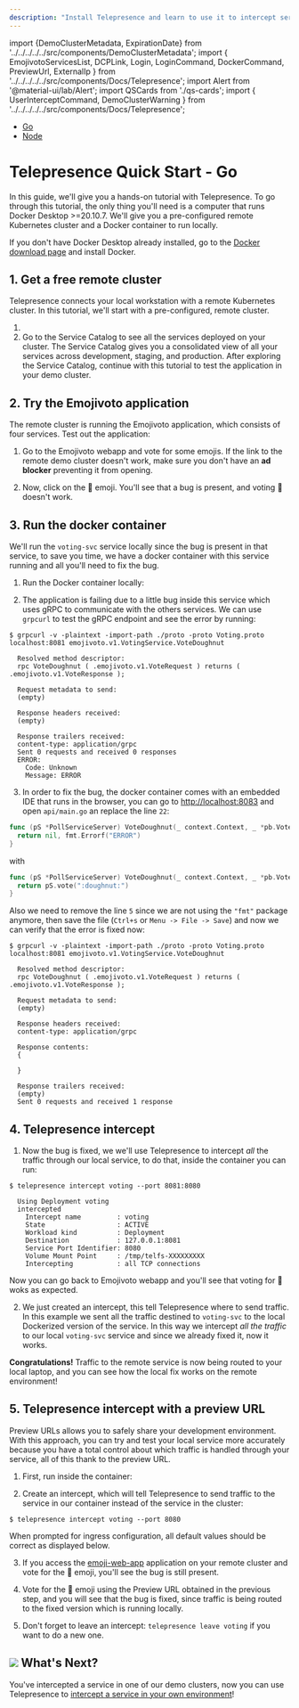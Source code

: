 ```yaml
---
description: "Install Telepresence and learn to use it to intercept services running in your Kubernetes cluster, speeding up local development and debugging."
---
```


import {DemoClusterMetadata, ExpirationDate} from '../../../../../src/components/DemoClusterMetadata';
import {
EmojivotoServicesList,
DCPLink,
Login,
LoginCommand,
DockerCommand,
PreviewUrl,
ExternalIp
} from '../../../../../src/components/Docs/Telepresence';
import Alert from '@material-ui/lab/Alert';
import QSCards from './qs-cards';
import { UserInterceptCommand, DemoClusterWarning } from '../../../../../src/components/Docs/Telepresence';


<div class="docs-language-toc">

* <a href="../qs-go/" title="Go" class="active">Go</a>
* <a href="../demo-node/" title="Node">Node</a>

</div>

# Telepresence Quick Start - **Go**

In this guide, we'll give you a hands-on tutorial with Telepresence. To go through this tutorial, the only thing you'll need is a computer that runs Docker Desktop >=20.10.7. We'll give you a pre-configured remote Kubernetes cluster and a Docker container to run locally.

If you don't have Docker Desktop already installed, go to the [Docker download page](https://www.docker.com/get-started) and install Docker.

## 1. Get a free remote cluster

Telepresence connects your local workstation with a remote Kubernetes cluster. In this tutorial, we'll start with a pre-configured, remote cluster.

1. <Login urlParams="docs_source=telepresence-quick-start&login_variant=free-cluster-activation"/>
2. Go to the <DCPLink>Service Catalog</DCPLink> to see all the services deployed on your cluster.
   <EmojivotoServicesList/>
    The Service Catalog gives you a consolidated view of all your services across development, staging, and production. After exploring the Service Catalog, continue with this tutorial to test the application in your demo cluster.

<DemoClusterWarning />

<div className="docs-opaque-section">

## 2. Try the Emojivoto application

The remote cluster is running the Emojivoto application, which consists of four services. Test out the application:

1. Go to the <ExternalIp>Emojivoto webapp</ExternalIp> and vote for some emojis.
   <Alert severity="info">
   If the link to the remote demo cluster doesn't work, make sure you don't have an <strong>ad blocker</strong> preventing it from opening.
   </Alert>

2. Now, click on the 🍩 emoji. You'll see that a bug is present, and voting 🍩 doesn't work.

## 3. Run the docker container

We'll run the `voting-svc` service locally since the bug is present in that service, to save you time, we have a docker container with this service running and all you'll need to fix the bug.

1. Run the Docker container locally: 

  <DockerCommand type="go" />

2. The application is failing due to a little bug inside this service which uses gRPC to communicate with the others services. We can use `grpcurl` to test the gRPC endpoint and see the error by running:

  ```
  $ grpcurl -v -plaintext -import-path ./proto -proto Voting.proto localhost:8081 emojivoto.v1.VotingService.VoteDoughnut

    Resolved method descriptor:
    rpc VoteDoughnut ( .emojivoto.v1.VoteRequest ) returns ( .emojivoto.v1.VoteResponse );

    Request metadata to send:
    (empty)

    Response headers received:
    (empty)

    Response trailers received:
    content-type: application/grpc
    Sent 0 requests and received 0 responses
    ERROR:
      Code: Unknown
      Message: ERROR
  ```

3. In order to fix the bug, the docker container comes with an embedded IDE that runs in the browser, you can go to <a href="http://localhost:8083" target="_blank">http://localhost:8083</a> and open `api/main.go` an replace the line `22`:

  ```go
  func (pS *PollServiceServer) VoteDoughnut(_ context.Context, _ *pb.VoteRequest) (*pb.VoteResponse, error) {
    return nil, fmt.Errorf("ERROR")
  }
  ```
  with
  ```go
  func (pS *PollServiceServer) VoteDoughnut(_ context.Context, _ *pb.VoteRequest) (*pb.VoteResponse, error) {
    return pS.vote(":doughnut:")
  }
  ```
  Also we need to remove the line `5` since we are not using the `"fmt"` package anymore, then save the file (`Ctrl+s` or `Menu -> File -> Save`) and now we can verify that the error is fixed now:

  ```
  $ grpcurl -v -plaintext -import-path ./proto -proto Voting.proto localhost:8081 emojivoto.v1.VotingService.VoteDoughnut

    Resolved method descriptor:
    rpc VoteDoughnut ( .emojivoto.v1.VoteRequest ) returns ( .emojivoto.v1.VoteResponse );

    Request metadata to send:
    (empty)

    Response headers received:
    content-type: application/grpc

    Response contents:
    {
      
    }

    Response trailers received:
    (empty)
    Sent 0 requests and received 1 response
  ```

## 4. Telepresence intercept

1. Now the bug is fixed, we we'll use Telepresence to intercept *all* the traffic through our local service, to do that, inside the container you can run:
  ```
  $ telepresence intercept voting --port 8081:8080

    Using Deployment voting
    intercepted
      Intercept name         : voting
      State                  : ACTIVE
      Workload kind          : Deployment
      Destination            : 127.0.0.1:8081
      Service Port Identifier: 8080
      Volume Mount Point     : /tmp/telfs-XXXXXXXXX
      Intercepting           : all TCP connections
  ```
  Now you can go back to <ExternalIp>Emojivoto webapp</ExternalIp> and you'll see that voting for 🍩 woks as expected.

2. We just created an intercept, this tell Telepresence where to send traffic. In this example we sent all the traffic destined to `voting-svc` to the local Dockerized version of the service. In this way we intercept *all the traffic* to our local `voting-svc` service and since we already fixed it, now it works.

<Alert severity="success">
  <strong>Congratulations!</strong> Traffic to the remote service is now being routed to your local laptop, and you can see how the local fix works on the remote environment!
</Alert>

## 5. Telepresence intercept with a preview URL

Preview URLs allows you to safely share your development environment. With this approach, you can try and test your local service more accurately because you have a total control about which traffic is handled through your service, all of this thank to the preview URL. 

1. First, run inside the container: 

  <LoginCommand />

2. Create an intercept, which will tell Telepresence to send traffic to the service in our container instead of the service in the cluster:

  ```
  $ telepresence intercept voting --port 8080
  ```

  When prompted for ingress configuration, all default values should be correct as displayed below.

  <UserInterceptCommand/>

3. If you access the <a href="#">emoji-web-app</a> application on your remote cluster and vote for the 🍩 emoji, you'll see the bug is still present.

4. Vote for the 🍩 emoji using the <PreviewUrl>Preview URL</PreviewUrl> obtained in the previous step, and you will see that the bug is fixed, since traffic is being routed to the fixed version which is running locally.

5. Don't forget to leave an intercept: `telepresence leave voting` if you want to do a new one. 

</div>

## <img class="os-logo" src="../../images/logo.png"/> What's Next?


You've intercepted a service in one of our demo clusters, now you can use Telepresence to [intercept a service in your own environment](https://www.getambassador.io/docs/telepresence/latest/howtos/intercepts/)!
